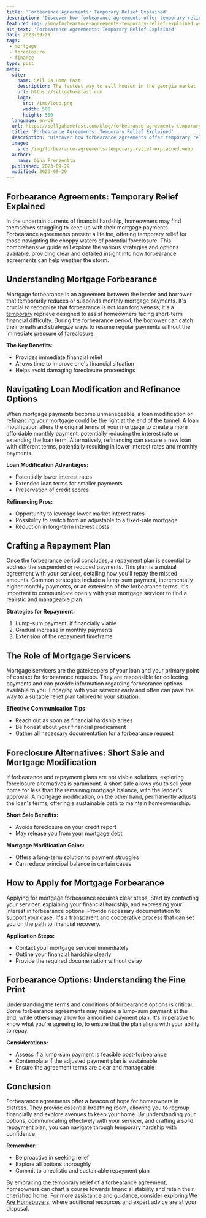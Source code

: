 ```yaml
---
title: 'Forbearance Agreements: Temporary Relief Explained'
description: 'Discover how forbearance agreements offer temporary relief to borrowers facing financial hardship. Learn about the benefits and process of this curious solution.'
featured_img: /img/forbearance-agreements-temporary-relief-explained.webp
alt_text: 'Forbearance Agreements: Temporary Relief Explained'
date: 2023-09-29
tags:
 - mortgage
 - foreclosure
 - finance
type: post
meta:
  site:
    name: Sell Ga Home Fast
    description: The fastest way to sell houses in the georgia market
    url: https://sellgahomefast.com
    logo:
      src: /img/logo.png
      width: 500
      height: 500
  language: en-US
  url: https://sellgahomefast.com/blog/forbearance-agreements-temporary-relief-explained
  title: 'Forbearance Agreements: Temporary Relief Explained'
  description: 'Discover how forbearance agreements offer temporary relief to borrowers facing financial hardship. Learn about the benefits and process of this curious solution.'
  image:
    src: /img/forbearance-agreements-temporary-relief-explained.webp
  author:
    name: Gina Frenzentta
  published: 2023-09-29
  modified: 2023-09-29
---
```



## Forbearance Agreements: Temporary Relief Explained

In the uncertain currents of financial hardship, homeowners may find themselves struggling to keep up with their mortgage payments. Forbearance agreements present a lifeline, offering temporary relief for those navigating the choppy waters of potential foreclosure. This comprehensive guide will explore the various strategies and options available, providing clear and detailed insight into how forbearance agreements can help weather the storm.

## Understanding Mortgage Forbearance

Mortgage forbearance is an agreement between the lender and borrower that temporarily reduces or suspends monthly mortgage payments. It's crucial to recognize that forbearance is not loan forgiveness; it's a[  temporary](https://sellgahomefast.com/blog/asset-liquidation-raising-funds-to-pay-mortgage) reprieve designed to assist homeowners facing short-term financial difficulty. During the forbearance period, the borrower can catch their breath and strategize ways to resume regular payments without the immediate pressure of foreclosure.

**The Key Benefits:**
  - Provides immediate financial relief
  - Allows time to improve one's financial situation
  - Helps avoid damaging foreclosure proceedings

## Navigating Loan Modification and Refinance Options

When mortgage payments become unmanageable, a loan modification or refinancing your mortgage could be the light at the end of the tunnel. A loan modification alters the original terms of your mortgage to create a more affordable monthly payment, potentially reducing the interest rate or extending the loan term. Alternatively, refinancing can secure a new loan with different terms, potentially resulting in lower interest rates and monthly payments.

**Loan Modification Advantages:**
  - Potentially lower interest rates
  - Extended loan terms for smaller payments
  - Preservation of credit scores

**Refinancing Pros:**
  - Opportunity to leverage lower market interest rates
  - Possibility to switch from an adjustable to a fixed-rate mortgage
  - Reduction in long-term interest costs

## Crafting a Repayment Plan

Once the forbearance period concludes, a repayment plan is essential to address the suspended or reduced payments. This plan is a mutual agreement with your servicer, detailing how you'll repay the missed amounts. Common strategies include a lump-sum payment, incrementally higher monthly payments, or an extension of the forbearance terms. It's important to communicate openly with your mortgage servicer to find a realistic and manageable plan.

**Strategies for Repayment:**
1. Lump-sum payment, if financially viable
2. Gradual increase in monthly payments
3. Extension of the repayment timeframe

## The Role of Mortgage Servicers

Mortgage servicers are the gatekeepers of your loan and your primary point of contact for forbearance requests. They are responsible for collecting payments and can provide information regarding forbearance options available to you. Engaging with your servicer early and often can pave the way to a suitable relief plan tailored to your situation.

**Effective Communication Tips:**
  - Reach out as soon as financial hardship arises
  - Be honest about your financial predicament
  - Gather all necessary documentation for a forbearance request

## Foreclosure Alternatives: Short Sale and Mortgage Modification

If forbearance and repayment plans are not viable solutions, exploring foreclosure alternatives is paramount. A short sale allows you to sell your home for less than the remaining mortgage balance, with the lender's approval. A mortgage modification, on the other hand, permanently adjusts the loan's terms, offering a sustainable path to maintain homeownership.

**Short Sale Benefits:**
  - Avoids foreclosure on your credit report
  - May release you from your mortgage debt

**Mortgage Modification Gains:**
  - Offers a long-term solution to payment struggles
  - Can reduce principal balance in certain cases

## How to Apply for Mortgage Forbearance 

Applying for mortgage forbearance requires clear steps. Start by contacting your servicer, explaining your financial hardship, and expressing your interest in forbearance options. Provide necessary documentation to support your case. It's a transparent and cooperative process that can set you on the path to financial recovery.

**Application Steps:**
  - Contact your mortgage servicer immediately
  - Outline your financial hardship clearly
  - Provide the required documentation without delay

## Forbearance Options: Understanding the Fine Print

Understanding the terms and conditions of forbearance options is critical. Some forbearance agreements may require a lump-sum payment at the end, while others may allow for a modified payment plan. It's imperative to know what you're agreeing to, to ensure that the plan aligns with your ability to repay.

**Considerations:**
  - Assess if a lump-sum payment is feasible post-forbearance
  - Contemplate if the adjusted payment plan is sustainable
  - Ensure the agreement terms are clear and manageable

## Conclusion

Forbearance agreements offer a beacon of hope for homeowners in distress. They provide essential breathing room, allowing you to regroup financially and explore avenues to keep your home. By understanding your options, communicating effectively with your servicer, and crafting a solid repayment plan, you can navigate through temporary hardship with confidence.

**Remember:**
  - Be proactive in seeking relief
  - Explore all options thoroughly
  - Commit to a realistic and sustainable repayment plan

By embracing the temporary relief of a forbearance agreement, homeowners can chart a course towards financial stability and retain their cherished home. For more assistance and guidance, consider exploring [We Are Homebuyers](https://www.wearehomebuyers.com/), where additional resources and expert advice are at your disposal.